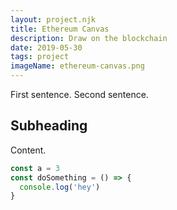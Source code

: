 ```yaml
---
layout: project.njk
title: Ethereum Canvas
description: Draw on the blockchain
date: 2019-05-30
tags: project
imageName: ethereum-canvas.png
---
```


First sentence. Second sentence.

## Subheading

Content.

```js
const a = 3
const doSomething = () => {
  console.log('hey')
}
```
